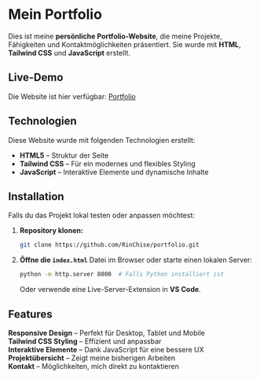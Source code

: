 # Mein Portfolio

Dies ist meine **persönliche Portfolio-Website**, die meine Projekte, Fähigkeiten und Kontaktmöglichkeiten präsentiert. Sie wurde mit **HTML**, **Tailwind CSS** und **JavaScript** erstellt. 

## Live-Demo  
Die Website ist hier verfügbar: [Portfolio](https://a-mkr.de)

## Technologien

Diese Website wurde mit folgenden Technologien erstellt:

- **HTML5** – Struktur der Seite
- **Tailwind CSS** – Für ein modernes und flexibles Styling
- **JavaScript** – Interaktive Elemente und dynamische Inhalte

## Installation

Falls du das Projekt lokal testen oder anpassen möchtest:

1. **Repository klonen:**
   ```sh
   git clone https://github.com/RinChise/portfolio.git
   ```
2. **Öffne die `index.html`** Datei im Browser oder starte einen lokalen Server:
   ```sh
   python -m http.server 8000  # Falls Python installiert ist
   ```
   Oder verwende eine Live-Server-Extension in **VS Code**.

## Features

**Responsive Design** – Perfekt für Desktop, Tablet und Mobile  
**Tailwind CSS Styling** – Effizient und anpassbar  
**Interaktive Elemente** – Dank JavaScript für eine bessere UX  
**Projektübersicht** – Zeigt meine bisherigen Arbeiten  
**Kontakt** – Möglichkeiten, mich direkt zu kontaktieren  
